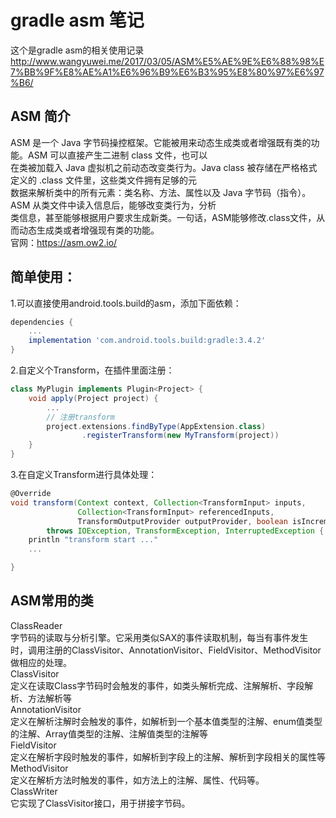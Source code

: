 # gradle asm 笔记
这个是gradle asm的相关使用记录
http://www.wangyuwei.me/2017/03/05/ASM%E5%AE%9E%E6%88%98%E7%BB%9F%E8%AE%A1%E6%96%B9%E6%B3%95%E8%80%97%E6%97%B6/

## ASM 简介
ASM 是一个 Java 字节码操控框架。它能被用来动态生成类或者增强既有类的功能。ASM 可以直接产生二进制 class 文件，也可以  
在类被加载入 Java 虚拟机之前动态改变类行为。Java class 被存储在严格格式定义的 .class 文件里，这些类文件拥有足够的元  
数据来解析类中的所有元素：类名称、方法、属性以及 Java 字节码（指令）。ASM 从类文件中读入信息后，能够改变类行为，分析  
类信息，甚至能够根据用户要求生成新类。一句话，ASM能够修改.class文件，从而动态生成类或者增强现有类的功能。  
官网：https://asm.ow2.io/

## 简单使用：
1.可以直接使用android.tools.build的asm，添加下面依赖：
```Groovy
dependencies {
    ...
    implementation 'com.android.tools.build:gradle:3.4.2'
}
```
2.自定义个Transform，在插件里面注册：
```Groovy
class MyPlugin implements Plugin<Project> {
    void apply(Project project) {
        ...
        // 注册transform
        project.extensions.findByType(AppExtension.class)
                .registerTransform(new MyTransform(project))
    }
}
```
3.在自定义Transform进行具体处理：
```Groovy
@Override
void transform(Context context, Collection<TransformInput> inputs,
               Collection<TransformInput> referencedInputs,
               TransformOutputProvider outputProvider, boolean isIncremental)
        throws IOException, TransformException, InterruptedException {
    println "transform start ..." 
    ...

}
```

## ASM常用的类
ClassReader  
    字节码的读取与分析引擎。它采用类似SAX的事件读取机制，每当有事件发生时，调用注册的ClassVisitor、AnnotationVisitor、FieldVisitor、MethodVisitor做相应的处理。  
ClassVisitor  
    定义在读取Class字节码时会触发的事件，如类头解析完成、注解解析、字段解析、方法解析等  
AnnotationVisitor  
    定义在解析注解时会触发的事件，如解析到一个基本值类型的注解、enum值类型的注解、Array值类型的注解、注解值类型的注解等  
FieldVisitor  
    定义在解析字段时触发的事件，如解析到字段上的注解、解析到字段相关的属性等  
MethodVisitor  
    定义在解析方法时触发的事件，如方法上的注解、属性、代码等。  
ClassWriter  
    它实现了ClassVisitor接口，用于拼接字节码。

























